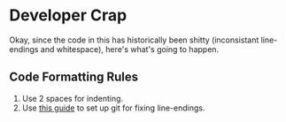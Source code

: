
Developer Crap
==============

Okay, since the code in this has historically been shitty (inconsistant line-endings and whitespace), here's what's going to happen.

Code Formatting Rules
---------------------

1. Use 2 spaces for indenting.
1. Use [this guide](http://help.github.com/line-endings/) to set up git for fixing line-endings.
